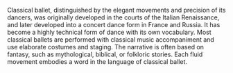 
Classical ballet, distinguished by the elegant movements and precision of its dancers, was originally developed in the courts of the Italian Renaissance, and later developed into a concert dance form in France and Russia. It has become a highly technical form of dance with its own vocabulary. Most classical ballets are performed with classical music accompaniment and use elaborate costumes and staging. The narrative is often based on fantasy, such as mythological, biblical, or folkloric stories. Each fluid movement embodies a word in the language of classical ballet.

